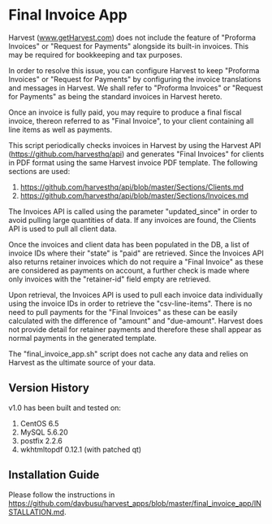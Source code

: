 # Final Invoice App

Harvest (www.getHarvest.com) does not include the feature of "Proforma Invoices" or "Request for Payments" alongside its built-in invoices. This may be required for bookkeeping and tax purposes.

In order to resolve this issue, you can configure Harvest to keep "Proforma Invoices" or "Request for Payments" by configuring the invoice translations and messages in Harvest. We shall refer to "Proforma Invoices" or "Request for Payments" as being the standard invoices in Harvest hereto.

Once an invoice is fully paid, you may require to produce a final fiscal invoice, thereon referred to as "Final Invoice", to your client containing all line items as well as payments.

This script periodically checks invoices in Harvest by using the Harvest API (https://github.com/harvesthq/api) and generates "Final Invoices" for clients in PDF format using the same Harvest invoice PDF template. The following sections are used:

1. https://github.com/harvesthq/api/blob/master/Sections/Clients.md
2. https://github.com/harvesthq/api/blob/master/Sections/Invoices.md

The Invoices API is called using the parameter "updated_since" in order to avoid pulling large quantities of data. If any invoices are found, the Clients API is used to pull all client data.

Once the invoices and client data has been populated in the DB, a list of invoice IDs where their "state" is "paid" are retrieved. Since the Invoices API also returns retainer invoices which do not require a "Final Invoice" as these are considered as payments on account, a further check is made where only invoices with the "retainer-id" field empty are retrieved.

Upon retrieval, the Invoices API is used to pull each invoice data individually using the invoice IDs in order to retrieve the "csv-line-items". There is no need to pull payments for the "Final Invoices" as these can be easily calculated with the difference of "amount" and "due-amount". Harvest does not provide detail for retainer payments and therefore these shall appear as normal payments in the generated template.

The "final_invoice_app.sh" script does not cache any data and relies on Harvest as the ultimate source of your data.

## Version History

v1.0 has been built and tested on:

1. CentOS 6.5
2. MySQL 5.6.20
3. postfix 2.2.6
4. wkhtmltopdf 0.12.1 (with patched qt)

## Installation Guide

Please follow the instructions in https://github.com/davbusu/harvest_apps/blob/master/final_invoice_app/INSTALLATION.md.